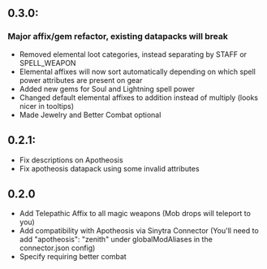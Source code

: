 ## 0.3.0: 
### Major affix/gem refactor, existing datapacks will break
- Removed elemental loot categories, instead separating by STAFF or SPELL_WEAPON
- Elemental affixes will now sort automatically depending on which spell power attributes are present on gear
- Added new gems for Soul and Lightning spell power
- Changed default elemental affixes to addition instead of multiply (looks nicer in tooltips)
- Made Jewelry and Better Combat optional

## 0.2.1:
- Fix descriptions on Apotheosis
- Fix apotheosis datapack using some invalid attributes

## 0.2.0
- Add Telepathic Affix to all magic weapons (Mob drops will teleport to you)
- Add compatibility with Apotheosis via Sinytra Connector (You'll need to add "apotheosis": "zenith" under globalModAliases in the connector.json config)
- Specify requiring better combat